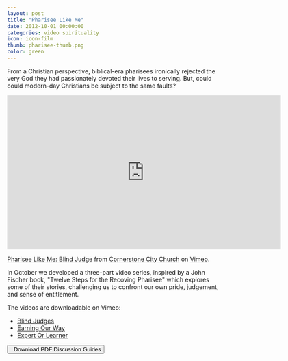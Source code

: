 ```yaml
---
layout: post
title: "Pharisee Like Me"
date: 2012-10-01 00:00:00
categories: video spirituality
icon: icon-film
thumb: pharisee-thumb.png
color: green 
---
```


From a Christian perspective, biblical-era pharisees ironically rejected the very God they had passionately devoted their lives to serving. But, could could modern-day Christians be subject to the same faults?

<iframe src="http://player.vimeo.com/video/51132865" width="640" height="360" allowfullscreen="true" frameborder="0"> 
</iframe>
<p>
	<a href="http://vimeo.com/51132865">Pharisee Like Me: Blind Judge</a> from <a href="http://vimeo.com/cornerstonecitychurch">Cornerstone City Church</a> on <a href="http://vimeo.com">Vimeo</a>.
</p>

In October we developed a three-part video series, inspired by a John Fischer book, "Twelve Steps for the Recoving Pharisee" which explores some of their stories, challenging us to confront our own pride, judgement, and sense of entitlement. 

The videos are downloadable on Vimeo:
* [Blind Judges](http://vimeo.com/51132865)
* [Earning Our Way](http://vimeo.com/51597083)
* [Expert Or Learner](http://vimeo.com/52079807)

<a href="/resources/pharisee_guides.zip">
	<button>
		<i class="icon-download icon-large">&nbsp;
		</i>Download PDF Discussion Guides
	</button>
</a>
